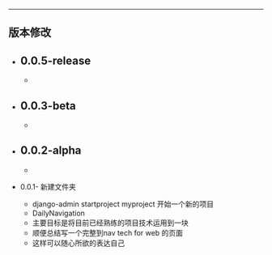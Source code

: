 
--------------------------
版本修改
--------------------------

 - 0.0.5-release
   - 
   - 

 - 0.0.3-beta
   - 
   - 


 - 0.0.2-alpha
 	- 
   - 


 - 0.0.1- 新建文件夹
	 - django-admin startproject myproject 开始一个新的项目
	 - DailyNavigation
    - 主要目标是将目前已经熟练的项目技术运用到一块
    - 顺便总结写一个完整到nav tech for web 的页面
    - 这样可以随心所欲的表达自己

